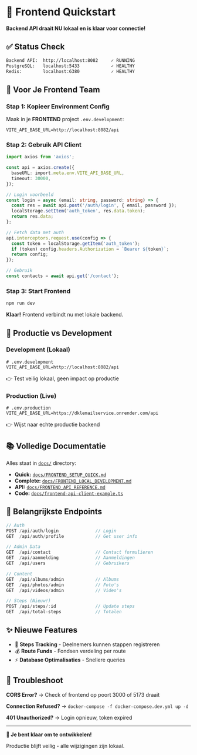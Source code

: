 # 🚀 Frontend Quickstart

**Backend API draait NU lokaal en is klaar voor connectie!**

## ✅ Status Check

```bash
Backend API:  http://localhost:8082     ✓ RUNNING
PostgreSQL:   localhost:5433            ✓ HEALTHY
Redis:        localhost:6380            ✓ HEALTHY
```

## 📝 Voor Je Frontend Team

### Stap 1: Kopieer Environment Config

Maak in je **FRONTEND** project `.env.development`:

```env
VITE_API_BASE_URL=http://localhost:8082/api
```

### Stap 2: Gebruik API Client

```typescript
import axios from 'axios';

const api = axios.create({
  baseURL: import.meta.env.VITE_API_BASE_URL,
  timeout: 30000,
});

// Login voorbeeld
const login = async (email: string, password: string) => {
  const res = await api.post('/auth/login', { email, password });
  localStorage.setItem('auth_token', res.data.token);
  return res.data;
};

// Fetch data met auth
api.interceptors.request.use(config => {
  const token = localStorage.getItem('auth_token');
  if (token) config.headers.Authorization = `Bearer ${token}`;
  return config;
});

// Gebruik
const contacts = await api.get('/contact');
```

### Stap 3: Start Frontend

```bash
npm run dev
```

**Klaar!** Frontend verbindt nu met lokale backend.

## 🔄 Productie vs Development

### Development (Lokaal)
```env
# .env.development
VITE_API_BASE_URL=http://localhost:8082/api
```
👉 Test veilig lokaal, geen impact op productie

### Production (Live)
```env
# .env.production  
VITE_API_BASE_URL=https://dklemailservice.onrender.com/api
```
👉 Wijst naar echte productie backend

## 📚 Volledige Documentatie

Alles staat in [`docs/`](./docs/) directory:

- **Quick:** [`docs/FRONTEND_SETUP_QUICK.md`](./docs/FRONTEND_SETUP_QUICK.md)
- **Complete:** [`docs/FRONTEND_LOCAL_DEVELOPMENT.md`](./docs/FRONTEND_LOCAL_DEVELOPMENT.md)
- **API:** [`docs/FRONTEND_API_REFERENCE.md`](./docs/FRONTEND_API_REFERENCE.md)
- **Code:** [`docs/frontend-api-client-example.ts`](./docs/frontend-api-client-example.ts)

## 🎯 Belangrijkste Endpoints

```typescript
// Auth
POST /api/auth/login              // Login
GET  /api/auth/profile            // Get user info

// Admin Data
GET  /api/contact                 // Contact formulieren
GET  /api/aanmelding              // Aanmeldingen
GET  /api/users                   // Gebruikers

// Content
GET  /api/albums/admin            // Albums
GET  /api/photos/admin            // Foto's
GET  /api/videos/admin            // Video's

// Steps (Nieuw!)
POST /api/steps/:id               // Update steps
GET  /api/total-steps             // Totalen
```

## ✨ Nieuwe Features

- 🎯 **Steps Tracking** - Deelnemers kunnen stappen registreren
- 💰 **Route Funds** - Fondsen verdeling per route
- ⚡ **Database Optimalisaties** - Snellere queries

## 🐛 Troubleshoot

**CORS Error?**
→ Check of frontend op poort 3000 of 5173 draait

**Connection Refused?**
→ `docker-compose -f docker-compose.dev.yml up -d`

**401 Unauthorized?**
→ Login opnieuw, token expired

---

**🎉 Je bent klaar om te ontwikkelen!**

Productie blijft veilig - alle wijzigingen zijn lokaal.